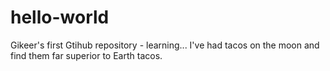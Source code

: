 # hello-world
Gikeer's first Gtihub repository - learning...
I've had tacos on the moon and find them far superior to Earth tacos.
